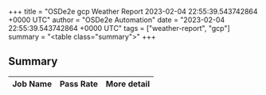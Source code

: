 +++
title = "OSDe2e gcp Weather Report 2023-02-04 22:55:39.543742864 +0000 UTC"
author = "OSDe2e Automation"
date = "2023-02-04 22:55:39.543742864 +0000 UTC"
tags = ["weather-report", "gcp"]
summary = "<table class=\"summary\"></table>"
+++
## Summary

| Job Name | Pass Rate | More detail |
|----------|-----------|-------------|





